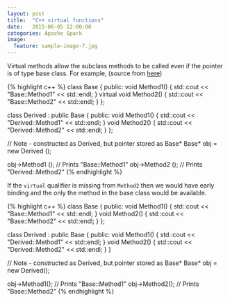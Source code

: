 ```yaml
---
layout: post
title:  "C++ virtual functions"
date:   2015-06-05 12:00:00
categories: Apache Spark
image:
  feature: sample-image-7.jpg
---
```


Virtual methods allow the subclass methods to be called even if the pointer is of type base class. For example, (source from [here](http://stackoverflow.com/questions/2391679/why-do-we-need-virtual-methods-in-c))

{% highlight c++ %}
class Base
{
  public:
    void Method1() {
      std::cout << "Base::Method1" << std::endl;
    }
    virtual void Method2() {
      std::cout << "Base::Method2" << std::endl;
    }
};

class Derived : public Base
{
  public:
    void Method1() {
      std::cout << "Derived::Method1" << std::endl;
    }
    void Method2() {
      std::cout << "Derived::Method2" << std::endl;
    }
};

//  Note - constructed as Derived, but pointer stored as Base*
Base* obj = new Derived ();

obj->Method1 ();  //  Prints "Base::Method1"
obj->Method2 ();  //  Prints "Derived::Method2"
{% endhighlight %}

If the `virtual` qualifier is missing from `Method2` then we would have early binding and the only the method in the base class would be available.

{% highlight c++ %}
class Base
{
  public:
    void Method1() {
      std::cout << "Base::Method1" << std::endl;
    }
    void Method2() {
      std::cout << "Base::Method2" << std::endl;
    }
};

class Derived : public Base
{
  public:
    void Method1() {
      std::cout << "Derived::Method1" << std::endl;
    }
    void Method2() {
      std::cout << "Derived::Method2" << std::endl;
    }
}

//  Note - constructed as Derived, but pointer stored as Base*
Base* obj = new Derived();

obj->Method1();  //  Prints "Base::Method1"
obj->Method2();  //  Prints "Base::Method2"
{% endhighlight %}





